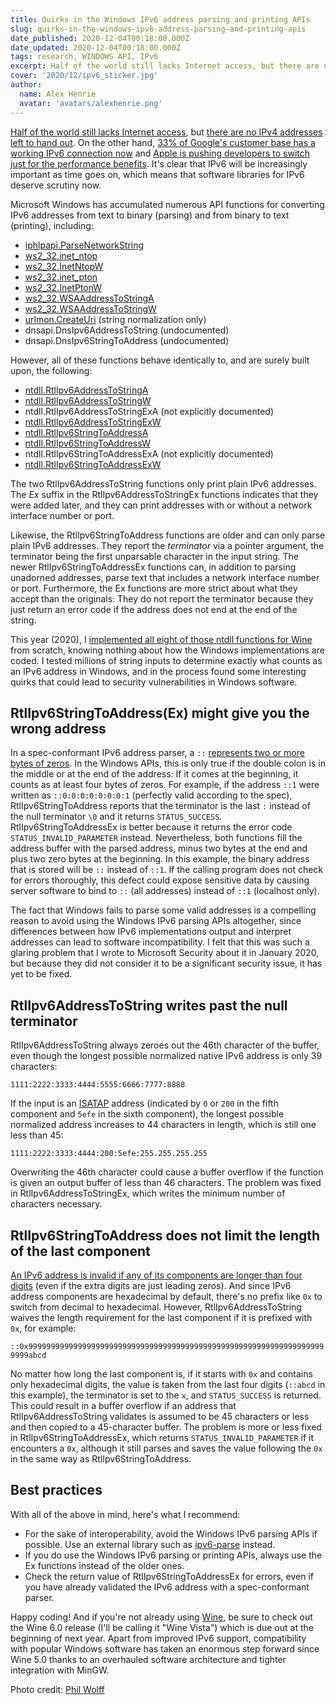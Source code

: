 ```yaml
---
title: Quirks in the Windows IPv6 address parsing and printing APIs
slug: quirks-in-the-windows-ipv6-address-parsing-and-printing-apis
date_published: 2020-12-04T00:18:00.000Z
date_updated: 2020-12-04T00:18:00.000Z
tags: research, WINDOWS API, IPv6
excerpt: Half of the world still lacks Internet access, but there are no IPv4 addresses left to hand out - which means that software libraries for IPv6 deserve scrutiny now.
cover: '2020/12/ipv6_sticker.jpg'
author:
  name: Alex Henrie
  avatar: 'avatars/alexhenrie.png'
---
```


[Half of the world still lacks Internet access](https://en.wikipedia.org/wiki/Global_Internet_usage#Internet_users), but [there are no IPv4 addresses left to hand out](https://ipv4.potaroo.net/). On the other hand, [33% of Google's customer base has a working IPv6 connection now](https://www.google.com/intl/en/ipv6/statistics.html ) and [Apple is pushing developers to switch just for the performance benefits](https://www.zdnet.com/article/apple-tells-app-devs-to-use-ipv6-as-its-1-4-times-faster-than-ipv4/). It's clear that IPv6 will be increasingly important as time goes on, which means that software libraries for IPv6 deserve scrutiny now.

Microsoft Windows has accumulated numerous API functions for converting IPv6 addresses from text to binary (parsing) and from binary to text (printing), including:

*   [iphlpapi.ParseNetworkString](https://docs.microsoft.com/en-us/windows/win32/api/iphlpapi/nf-iphlpapi-parsenetworkstring)
*   [ws2\_32.inet\_ntop](https://docs.microsoft.com/en-us/windows/win32/api/ws2tcpip/nf-ws2tcpip-inet_pton)
*   [ws2\_32.InetNtopW](https://docs.microsoft.com/en-us/windows/win32/api/ws2tcpip/nf-ws2tcpip-inetntopw)
*   [ws2\_32.inet\_pton](https://docs.microsoft.com/en-us/windows/win32/api/ws2tcpip/nf-ws2tcpip-inet_pton)
*   [ws2\_32.InetPtonW](https://docs.microsoft.com/en-us/windows/win32/api/ws2tcpip/nf-ws2tcpip-inetptonw)
*   [ws2\_32.WSAAddressToStringA](https://docs.microsoft.com/en-us/windows/win32/api/winsock2/nf-winsock2-wsaaddresstostringa)
*   [ws2\_32.WSAAddressToStringW](https://docs.microsoft.com/en-us/windows/win32/api/winsock2/nf-winsock2-wsaaddresstostringw)
*   [urlmon.CreateUri](https://docs.microsoft.com/en-us/previous-versions/windows/internet-explorer/ie-developer/platform-apis/ms775098(v=vs.85)) (string normalization only)
*   dnsapi.DnsIpv6AddressToString (undocumented)
*   dnsapi.DnsIpv6StringToAddress (undocumented)

However, all of these functions behave identically to, and are surely built upon, the following:

*   [ntdll.RtlIpv6AddressToStringA](https://docs.microsoft.com/en-us/windows/win32/api/ip2string/nf-ip2string-rtlipv6addresstostringa)
*   [ntdll.RtlIpv6AddressToStringW](https://docs.microsoft.com/en-us/windows/win32/api/ip2string/nf-ip2string-rtlipv6addresstostringw)
*   ntdll.RtlIpv6AddressToStringExA (not explicitly documented)
*   [ntdll.RtlIpv6AddressToStringExW](https://docs.microsoft.com/en-us/windows/win32/api/ip2string/nf-ip2string-rtlipv6addresstostringexw)
*   [ntdll.RtlIpv6StringToAddressA](https://docs.microsoft.com/en-us/windows/win32/api/ip2string/nf-ip2string-rtlipv6stringtoaddressa)
*   [ntdll.RtlIpv6StringToAddressW](https://docs.microsoft.com/en-us/windows/win32/api/ip2string/nf-ip2string-rtlipv6stringtoaddressw)
*   ntdll.RtlIpv6StringToAddressExA (not explicitly documented)
*   [ntdll.RtlIpv6StringToAddressExW](https://docs.microsoft.com/en-us/windows/win32/api/ip2string/nf-ip2string-rtlipv6stringtoaddressexw)

The two RtlIpv6AddressToString functions only print plain IPv6 addresses. The _Ex_ suffix in the RtlIpv6AddressToStringEx functions indicates that they were added later, and they can print addresses with or without a network interface number or port.

Likewise, the RtlIpv6StringToAddress functions are older and can only parse plain IPv6 addresses. They report the _terminator_ via a pointer argument, the terminator being the first unparsable character in the input string. The newer RtlIpv6StringToAddressEx functions can, in addition to parsing unadorned addresses, parse text that includes a network interface number or port. Furthermore, the Ex functions are more strict about what they accept than the originals: They do not report the terminator because they just return an error code if the address does not end at the end of the string.

This year (2020), I [implemented all eight of those ntdll functions for Wine](https://source.winehq.org/git/wine.git/blob/bedfb9cae224a369efa4588332a5518dbee57035:/dlls/ntdll/rtl.c#l1091) from scratch, knowing nothing about how the Windows implementations are coded. I tested millions of string inputs to determine exactly what counts as an IPv6 address in Windows, and in the process found some interesting quirks that could lead to security vulnerabilities in Windows software.

## RtlIpv6StringToAddress(Ex) might give you the wrong address

In a spec-conformant IPv6 address parser, a `::` [represents two or more bytes of zeros](https://tools.ietf.org/html/rfc4291#section-2.2). In the Windows APIs, this is only true if the double colon is in the middle or at the end of the address: If it comes at the beginning, it counts as at least four bytes of zeros. For example, if the address `::1` were written as `::0:0:0:0:0:0:0:1` (perfectly valid according to the spec), RtlIpv6StringToAddress reports that the terminator is the last `:` instead of the null terminator `\0` and it returns `STATUS_SUCCESS`. RtlIpv6StringToAddressEx is better because it returns the error code `STATUS_INVALID_PARAMETER` instead. Nevertheless, both functions fill the address buffer with the parsed address, minus two bytes at the end and plus two zero bytes at the beginning. In this example, the binary address that is stored will be `::` instead of `::1`. If the calling program does not check for errors thoroughly, this defect could expose sensitive data by causing server software to bind to `::` (all addresses) instead of `::1` (localhost only).

The fact that Windows fails to parse some valid addresses is a compelling reason to avoid using the Windows IPv6 parsing APIs altogether, since differences between how IPv6 implementations output and interpret addresses can lead to software incompatibility. I felt that this was such a glaring problem that I wrote to Microsoft Security about it in January 2020, but because they did not consider it to be a significant security issue, it has yet to be fixed.

## RtlIpv6AddressToString writes past the null terminator

RtlIpv6AddressToString always zeroes out the 46th character of the buffer, even though the longest possible normalized native IPv6 address is only 39 characters:

`1111:2222:3333:4444:5555:6666:7777:8888`

If the input is an [ISATAP](https://en.wikipedia.org/wiki/ISATAP) address (indicated by `0` or `200` in the fifth component and `5efe` in the sixth component), the longest possible normalized address increases to 44 characters in length, which is still one less than 45:

`1111:2222:3333:4444:200:5efe:255.255.255.255`

Overwriting the 46th character could cause a buffer overflow if the function is given an output buffer of less than 46 characters. The problem was fixed in RtlIpv6AddressToStringEx, which writes the minimum number of characters necessary.

## RtlIpv6StringToAddress does not limit the length of the last component

[An IPv6 address is invalid if any of its components are longer than four digits](https://tools.ietf.org/html/rfc4291#section-2.2) (even if the extra digits are just leading zeros). And since IPv6 address components are hexadecimal by default, there's no prefix like `0x` to switch from decimal to hexadecimal. However, RtlIpv6AddressToString waives the length requirement for the last component if it is prefixed with `0x`, for example:

`::0x9999999999999999999999999999999999999999999999999999999999999999999999abcd`

No matter how long the last component is, if it starts with `0x` and contains only hexadecimal digits, the value is taken from the last four digits (`::abcd` in this example), the terminator is set to the `x`, and `STATUS_SUCCESS` is returned. This could result in a buffer overflow if an address that RtlIpv6AddressToString validates is assumed to be 45 characters or less and then copied to a 45-character buffer. The problem is more or less fixed in RtlIpv6StringToAddressEx, which returns `STATUS_INVALID_PARAMETER` if it encounters a `0x`, although it still parses and saves the value following the `0x` in the same way as RtlIpv6StringToAddress.

## Best practices

With all of the above in mind, here's what I recommend:

*   For the sake of interoperability, avoid the Windows IPv6 parsing APIs if possible. Use an external library such as [ipv6-parse](https://github.com/jrepp/ipv6-parse) instead.
*   If you do use the Windows IPv6 parsing or printing APIs, always use the Ex functions instead of the older ones.
*   Check the return value of RtlIpv6StringToAddressEx for errors, even if you have already validated the IPv6 address with a spec-conformant parser.

Happy coding! And if you're not already using [Wine](https://www.winehq.org/), be sure to check out the Wine 6.0 release (I'll be calling it "Wine Vista") which is due out at the beginning of next year. Apart from improved IPv6 support, compatibility with popular Windows software has taken an enormous step forward since Wine 5.0 thanks to an overhauled software architecture and tighter integration with MinGW.

Photo credit: [Phil Wolff](https://www.flickr.com/photos/philwolff/5557354098/in/photolist-9t5TKY-jKi9BZ-reZriP-csBi4j-bozscb-5XWDVu-8qdoiy-9GWxX7-cc8j1J-ost5VM-cj45H5-7FQyVD-5XWDVm-58Zu4e-nQ4nF5-nxHJA4-d8vfpA-nxHH9r-8qdobj-9TExeZ-bvov6x-5NtZnq-7yQMwe-cCjXzo-4qQ54q-48dbjJ-23s1XwA-GxGQpg-brFDWM-bdQpKT-bdPJ1F-brEEDH-2h3Jv9-c2pZVE-bdQgai-nEho6E-9UfTM8-bdQ3N4-6QdWkz-aousCH-kwkHqE-bdQeyz-brEEzR-9QT9bn-9THsMQ-bdQ6Xa-bdQaA4-brFJoP-bdPQki-bdPM64)